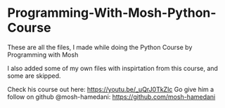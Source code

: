 # Programming-With-Mosh-Python-Course

These are all the files, I made while doing the Python Course by Programming with Mosh

I also added some of my own files with inspirtation from this course, and some are skipped.

Check his course out here: https://youtu.be/_uQrJ0TkZlc
Go give him a follow on github @mosh-hamedani: https://github.com/mosh-hamedani

